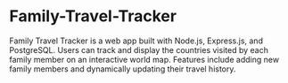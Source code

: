 # Family-Travel-Tracker
Family Travel Tracker is a web app built with Node.js, Express.js, and PostgreSQL. Users can track and display the countries visited by each family member on an interactive world map. Features include adding new family members and dynamically updating their travel history.
